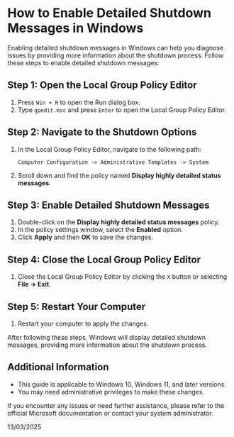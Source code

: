 # How to Enable Detailed Shutdown Messages in Windows

Enabling detailed shutdown messages in Windows can help you diagnose issues by providing more information about the shutdown process. Follow these steps to enable detailed shutdown messages:

## Step 1: Open the Local Group Policy Editor

1. Press `Win + R` to open the Run dialog box.
2. Type `gpedit.msc` and press `Enter` to open the Local Group Policy Editor.

## Step 2: Navigate to the Shutdown Options

1. In the Local Group Policy Editor, navigate to the following path:
    ```
    Computer Configuration -> Administrative Templates -> System
    ```
2. Scroll down and find the policy named **Display highly detailed status messages**.

## Step 3: Enable Detailed Shutdown Messages

1. Double-click on the **Display highly detailed status messages** policy.
2. In the policy settings window, select the **Enabled** option.
3. Click **Apply** and then **OK** to save the changes.

## Step 4: Close the Local Group Policy Editor

1. Close the Local Group Policy Editor by clicking the `X` button or selecting **File -> Exit**.

## Step 5: Restart Your Computer

1. Restart your computer to apply the changes.

After following these steps, Windows will display detailed shutdown messages, providing more information about the shutdown process.

## Additional Information

- This guide is applicable to Windows 10, Windows 11, and later versions.
- You may need administrative privileges to make these changes.

If you encounter any issues or need further assistance, please refer to the official Microsoft documentation or contact your system administrator.

13/03/2025